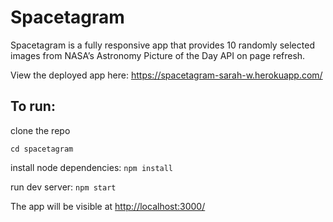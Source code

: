 # Spacetagram

Spacetagram is a fully responsive app that provides 10 randomly selected images from NASA’s Astronomy Picture of the Day API on page refresh.

View the deployed app here: <https://spacetagram-sarah-w.herokuapp.com/>

## To run:

clone the repo

`cd spacetagram`

install node dependencies: `npm install`

run dev server: `npm start`

The app will be visible at <http://localhost:3000/>
